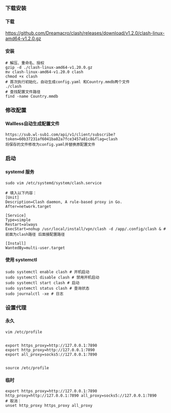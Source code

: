 ### 下载安装

#### 下载

https://github.com/Dreamacro/clash/releases/download/v1.2.0/clash-linux-amd64-v1.2.0.gz

#### 安装

```shell
# 解压、重命名、授权
gzip -d ./clash-linux-amd64-v1.20.0.gz
mv clash-linux-amd64-v1.20.0 clash
chmod +x clash
# 首次执行初始化，自动生成config.yaml 和Country.mmdb两个文件
./clash
# 查找配置文件路径
find -name Country.mmdb
```

### 修改配置

#### Wallless自动生成配置文件

```shell
https://sub.wl-sub1.com/api/v1/client/subscribe?token=60b37231af6041ba82a7fce3457a81c8&flag=clash
将保存的文件修改为config.yaml并替换原配置文件
```

### 启动

#### systemd 服务

```shell
sudo vim /etc/systemd/system/clash.service

# 填入以下内容：
[Unit]
Description=Clash daemon, A rule-based proxy in Go.
After=network.target

[Service]
Type=simple
Restart=always
ExecStart=nohup /usr/local/install/vpn/clash -d /app/.config/clash & #前面为clash路径 后面接配置路径 

[Install]
WantedBy=multi-user.target
```

#### 使用 systemctl

```shell
sudo systemctl enable clash # 开机启动
sudo systemctl disable clash # 禁用开机启动
sudo systemctl start clash # 启动
sudo systemctl status clash # 查询状态
sudo journalctl -xe # 日志
```

### 设置代理

#### 永久

```shell
vim /etc/profile


export https_proxy=http://127.0.0.1:7890 
export http_proxy=http://127.0.0.1:7890 
export all_proxy=socks5://127.0.0.1:7890


source /etc/profile
```

#### 临时

```shell
export https_proxy=http://127.0.0.1:7890 http_proxy=http://127.0.0.1:7890 all_proxy=socks5://127.0.0.1:7890
# 取消：
unset http_proxy https_proxy all_proxy
```

